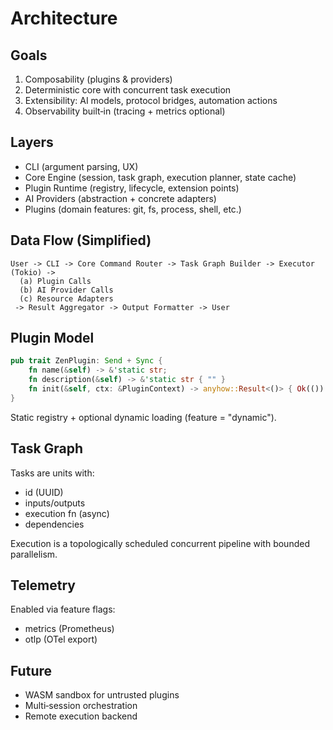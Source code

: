 # Architecture

## Goals
1. Composability (plugins & providers)
2. Deterministic core with concurrent task execution
3. Extensibility: AI models, protocol bridges, automation actions
4. Observability built‑in (tracing + metrics optional)

## Layers
- CLI (argument parsing, UX)
- Core Engine (session, task graph, execution planner, state cache)
- Plugin Runtime (registry, lifecycle, extension points)
- AI Providers (abstraction + concrete adapters)
- Plugins (domain features: git, fs, process, shell, etc.)

## Data Flow (Simplified)
```
User -> CLI -> Core Command Router -> Task Graph Builder -> Executor (Tokio) ->
  (a) Plugin Calls
  (b) AI Provider Calls
  (c) Resource Adapters
 -> Result Aggregator -> Output Formatter -> User
```

## Plugin Model
```rust
pub trait ZenPlugin: Send + Sync {
    fn name(&self) -> &'static str;
    fn description(&self) -> &'static str { "" }
    fn init(&self, ctx: &PluginContext) -> anyhow::Result<()> { Ok(()) }
}
```
Static registry + optional dynamic loading (feature = "dynamic").

## Task Graph
Tasks are units with:
- id (UUID)
- inputs/outputs
- execution fn (async)
- dependencies

Execution is a topologically scheduled concurrent pipeline with bounded parallelism.

## Telemetry
Enabled via feature flags:
- metrics (Prometheus)
- otlp (OTel export)

## Future
- WASM sandbox for untrusted plugins
- Multi‑session orchestration
- Remote execution backend